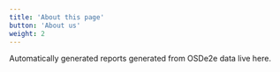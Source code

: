 ```yaml
---
title: 'About this page'
button: 'About us'
weight: 2
---
```


Automatically generated reports generated from OSDe2e data live here.
